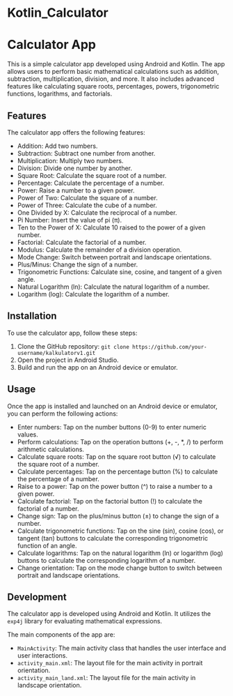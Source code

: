 # Kotlin_Calculator
# Calculator App

This is a simple calculator app developed using Android and Kotlin. The app allows users to perform basic mathematical calculations such as addition, subtraction, multiplication, division, and more. It also includes advanced features like calculating square roots, percentages, powers, trigonometric functions, logarithms, and factorials.

## Features

The calculator app offers the following features:

- Addition: Add two numbers.
- Subtraction: Subtract one number from another.
- Multiplication: Multiply two numbers.
- Division: Divide one number by another.
- Square Root: Calculate the square root of a number.
- Percentage: Calculate the percentage of a number.
- Power: Raise a number to a given power.
- Power of Two: Calculate the square of a number.
- Power of Three: Calculate the cube of a number.
- One Divided by X: Calculate the reciprocal of a number.
- Pi Number: Insert the value of pi (π).
- Ten to the Power of X: Calculate 10 raised to the power of a given number.
- Factorial: Calculate the factorial of a number.
- Modulus: Calculate the remainder of a division operation.
- Mode Change: Switch between portrait and landscape orientations.
- Plus/Minus: Change the sign of a number.
- Trigonometric Functions: Calculate sine, cosine, and tangent of a given angle.
- Natural Logarithm (ln): Calculate the natural logarithm of a number.
- Logarithm (log): Calculate the logarithm of a number.

## Installation

To use the calculator app, follow these steps:

1. Clone the GitHub repository: `git clone https://github.com/your-username/kalkulatorv1.git`
2. Open the project in Android Studio.
3. Build and run the app on an Android device or emulator.

## Usage

Once the app is installed and launched on an Android device or emulator, you can perform the following actions:

- Enter numbers: Tap on the number buttons (0-9) to enter numeric values.
- Perform calculations: Tap on the operation buttons (+, -, *, /) to perform arithmetic calculations.
- Calculate square roots: Tap on the square root button (√) to calculate the square root of a number.
- Calculate percentages: Tap on the percentage button (%) to calculate the percentage of a number.
- Raise to a power: Tap on the power button (^) to raise a number to a given power.
- Calculate factorial: Tap on the factorial button (!) to calculate the factorial of a number.
- Change sign: Tap on the plus/minus button (±) to change the sign of a number.
- Calculate trigonometric functions: Tap on the sine (sin), cosine (cos), or tangent (tan) buttons to calculate the corresponding trigonometric function of an angle.
- Calculate logarithms: Tap on the natural logarithm (ln) or logarithm (log) buttons to calculate the corresponding logarithm of a number.
- Change orientation: Tap on the mode change button to switch between portrait and landscape orientations.

## Development

The calculator app is developed using Android and Kotlin. It utilizes the `exp4j` library for evaluating mathematical expressions.

The main components of the app are:

- `MainActivity`: The main activity class that handles the user interface and user interactions.
- `activity_main.xml`: The layout file for the main activity in portrait orientation.
- `activity_main_land.xml`: The layout file for the main activity in landscape orientation.


